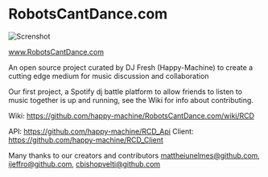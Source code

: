 # RobotsCantDance.com
![Screnshot](https://i.imgur.com/xJF27gr.png)

www.RobotsCantDance.com

An open source project curated by DJ Fresh (Happy-Machine) to create a cutting edge medium for music discussion and collaboration

Our first project, a Spotify dj battle platform to allow friends to listen to music together is up and running, see the Wiki for info about contributing.

Wiki: https://github.com/happy-machine/RobotsCantDance.com/wiki/RCD

  API: https://github.com/happy-machine/RCD_Api
  Client:  https://github.com/happy-machine/RCD_Client
  
  Many thanks to our creators and contributors mattheiunelmes@github.com, ijeffro@github.com, cbishopvelti@github.com
